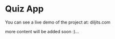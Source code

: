 # Quiz App

You can see a live demo of the project at: diljits.com

more content will be added soon :)...